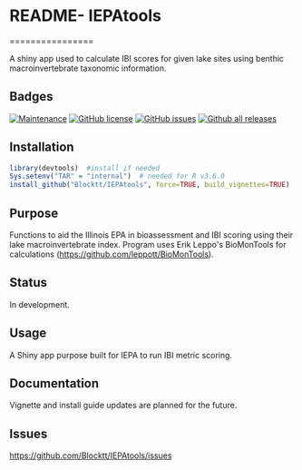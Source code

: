 
# README- IEPAtools
================

A shiny app used to calculate IBI scores for given lake sites using benthic macroinvertebrate taxonomic information.

## Badges

[![Maintenance](https://img.shields.io/badge/Maintained%3F-yes-green.svg)](https://github.com/Blocktt/IEPAtools/graphs/commit-activity)
[![GitHub
license](https://img.shields.io/github/license/Blocktt/IEPAtools)](https://github.com/Blocktt/MassIBItools/blob/master/LICENSE)
[![GitHub
issues](https://img.shields.io/github/issues-raw/Blocktt/IEPAtools)](https://github.com/Blocktt/MassIBItools/issues)
[![Github all
releases](https://img.shields.io/github/downloads/Blocktt/IEPAtools/total)](https://github.com/Blocktt/MassIBItools/releases)

## Installation

``` r
library(devtools)  #install if needed
Sys.setenv("TAR" = "internal")  # needed for R v3.6.0
install_github("Blocktt/IEPAtools", force=TRUE, build_vignettes=TRUE)
```

## Purpose

Functions to aid the Illinois EPA in bioassessment and IBI scoring using their lake macroinvertebrate index. Program uses Erik Leppo's BioMonTools for calculations (https://github.com/leppott/BioMonTools). 

## Status

In development.

## Usage

A Shiny app purpose built for IEPA to run IBI metric scoring. 

## Documentation

Vignette and install guide updates are planned for the future.

## Issues

<https://github.com/Blocktt/IEPAtools/issues>

